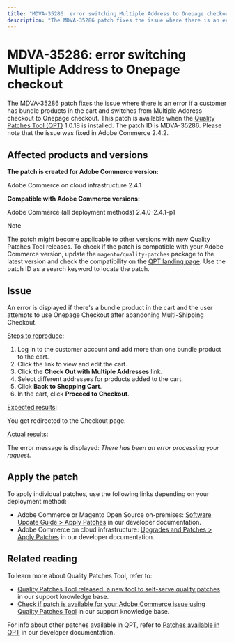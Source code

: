 ```yaml
---
title: "MDVA-35286: error switching Multiple Address to Onepage checkout"
description: "The MDVA-35286 patch fixes the issue where there is an error if a customer has bundle products in the cart and switches from Multiple Address checkout to Onepage checkout. This patch is available when the [Quality Patches Tool (QPT)](https://support.magento.com/hc/en-us/articles/360047139492) 1.0.18 is installed. The patch ID is MDVA-35286. Please note that the issue was fixed in Adobe Commerce 2.4.2."
---
```


# MDVA-35286: error switching Multiple Address to Onepage checkout

The MDVA-35286 patch fixes the issue where there is an error if a customer has bundle products in the cart and switches from Multiple Address checkout to Onepage checkout. This patch is available when the [Quality Patches Tool (QPT)](https://support.magento.com/hc/en-us/articles/360047139492) 1.0.18 is installed. The patch ID is MDVA-35286. Please note that the issue was fixed in Adobe Commerce 2.4.2.

## Affected products and versions

**The patch is created for Adobe Commerce version:**

Adobe Commerce on cloud infrastructure 2.4.1

**Compatible with Adobe Commerce versions:**

Adobe Commerce (all deployment methods) 2.4.0-2.4.1-p1

>[!NOTE]
>
>The patch might become applicable to other versions with new Quality Patches Tool releases. To check if the patch is compatible with your Adobe Commerce version, update the `magento/quality-patches` package to the latest version and check the compatibility on the [QPT landing page](https://devdocs.magento.com/quality-patches/tool.html#patch-grid). Use the patch ID as a search keyword to locate the patch.

## Issue

An error is displayed if there's a bundle product in the cart and the user attempts to use Onepage Checkout after abandoning Multi-Shipping Checkout.

<u>Steps to reproduce</u>:

1. Log in to the customer account and add more than one bundle product to the cart.
1. Click the link to view and edit the cart.
1. Click the **Check Out with Multiple Addresses** link.
1. Select different addresses for products added to the cart.
1. Click **Back to Shopping Cart**.
1. In the cart, click **Proceed to Checkout**.

<u>Expected results</u>:

You get redirected to the Checkout page.

<u>Actual results</u>:

The error message is displayed: *There has been an error processing your request*.

## Apply the patch

To apply individual patches, use the following links depending on your deployment method:

* Adobe Commerce or Magento Open Source on-premises: [Software Update Guide > Apply Patches](https://devdocs.magento.com/guides/v2.4/comp-mgr/patching/mqp.html) in our developer documentation.
* Adobe Commerce on cloud infrastructure: [Upgrades and Patches > Apply Patches](https://devdocs.magento.com/cloud/project/project-patch.html) in our developer documentation.

## Related reading

To learn more about Quality Patches Tool, refer to:

* [Quality Patches Tool released: a new tool to self-serve quality patches](https://support.magento.com/hc/en-us/articles/360047139492) in our support knowledge base.
* [Check if patch is available for your Adobe Commerce issue using Quality Patches Tool](https://support.magento.com/hc/en-us/articles/360047125252) in our support knowledge base.

For info about other patches available in QPT, refer to [Patches available in QPT](https://devdocs.magento.com/quality-patches/tool.html#patch-grid) in our developer documentation.